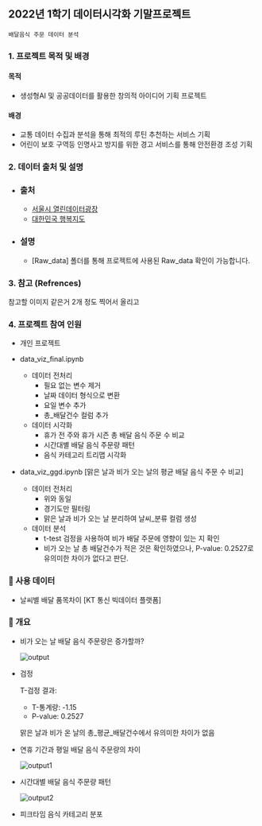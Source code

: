 ## 2022년 1학기 데이터시각화 기말프로젝트

`배달음식 주문 데이터 분석`

### 1. 프로젝트 목적 및 배경

#### 목적
- 생성형AI 및 공공데이터를 활용한 창의적 아이디어 기획 프로젝트

#### 배경
- 교통 데이터 수집과 분석을 통해 최적의 루틴 추천하는 서비스 기획
- 어린이 보호 구역등 인명사고 방지를 위한 경고 서비스를 통해 안전환경 조성 기획

### 2. 데이터 출처 및 설명
 - ### 출처
   - [서울시 열린데이터광장](https://data.seoul.go.kr/)
   - [대한민국 행복지도](http://www.happykorea.re.kr/)
     
 - ### 설명
   - [Raw_data] 폴더를 통해 프로젝트에 사용된 Raw_data 확인이 가능합니다.

### 3. 참고 (Refrences)
참고할 이미지 같은거 2개 정도 찍어서 올리고 

### 4. 프로젝트 참여 인원 
- 개인 프로젝트


- data_viz_final.ipynb
  - 데이터 전처리
    - 필요 없는 변수 제거
    - 날짜 데이터 형식으로 변환
    - 요일 변수 추가
    - 총_배달건수 컬럼 추가
  - 데이터 시각화
    - 휴가 전 주와 휴가 시즌 총 배달 음식 주문 수 비교
    - 시간대별 배달 음식 주문량 패턴
    - 음식 카테고리 트리맵 시각화
   
- data_viz_ggd.ipynb [맑은 날과 비가 오는 날의 평균 배달 음식 주문 수 비교]
  - 데이터 전처리
    - 위와 동일
    - 경기도만 필터링
    - 맑은 날과 비가 오는 날 분리하여 날씨_분류 컬럼 생성
  - 데이터 분석
    - t-test 검정을 사용하여 비가 배달 주문에 영향이 있는 지 확인
    - 비가 오는 날 총 배달건수가 적은 것은 확인하였으나, P-value: 0.2527로 유의미한 차이가 없다고 판단.


### 📌 사용 데이터

- 날씨별 배달 품목차이 [KT 통신 빅데이터 플랫폼]

### 📌 개요

- 비가 오는 날 배달 음식 주문량은 증가할까?
    
    ![output](https://github.com/hyunsookim0813/Portfolio_hs/assets/100894661/7e9ba5c9-f025-4ad1-af0c-da018401f185)

- 검정
    
    T-검정 결과:
    
    - T-통계량: -1.15
    - P-value: 0.2527
    
    맑은 날과 비가 온 날의 총_평균_배달건수에서 유의미한 차이가 없음
    
- 연휴 기간과 평일 배달 음식 주문량의 차이
    
    ![output1](https://github.com/hyunsookim0813/Portfolio_hs/assets/100894661/7dc08244-7bbe-4459-85f3-c5ec9ddcc488)

- 시간대별 배달 음식 주문량 패턴
    
    ![output2](https://github.com/hyunsookim0813/Portfolio_hs/assets/100894661/f86e3b38-ee0b-4da8-badf-ec11050a316f)

- 피크타임 음식 카테고리 분포
